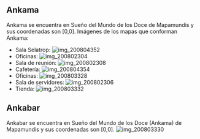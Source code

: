 ## Ankama
Ankama se encuentra en Sueño del Mundo de los Doce de Mapamundis y sus coordenadas son [0,0].
Imágenes de los mapas que conforman Ankama:
- Sala Selatrop: ![img_200804352](https://media.discordapp.net/attachments/1115311447145193482/1115346316751548556/200804352.jpg)
- Oficinas: ![img_200802304](https://media.discordapp.net/attachments/1115311447145193482/1115346303019393034/200802304.jpg)
- Sala de reunión: ![img_200802308](https://media.discordapp.net/attachments/1115311447145193482/1115346307809288292/200802308.jpg)
- Cafetería: ![img_200804354](https://media.discordapp.net/attachments/1115311447145193482/1115346337278468136/200804354.jpg)
- Oficinas: ![img_200803328](https://media.discordapp.net/attachments/1115311447145193482/1115346309847720027/200803328.jpg)
- Sala de servidores: ![img_200802306](https://media.discordapp.net/attachments/1115311447145193482/1115346304600657980/200802306.jpg)
- Tienda: ![img_200803332](https://media.discordapp.net/attachments/1115311447145193482/1115346313270272132/200803332.jpg)

## Ankabar
Ankabar se encuentra en Sueño del Mundo de los Doce (Ankama) de Mapamundis y sus coordenadas son [0,0].
![img_200803330](https://media.discordapp.net/attachments/1115311447145193482/1115346311433166879/200803330.jpg)